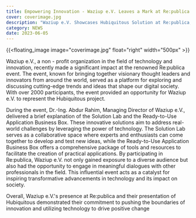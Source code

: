 ```yaml
---
title: Empowering Innovation - Waziup e.V. Leaves a Mark at Re:publica Event 
cover: coverimage.jpg
description: "Waziup e.V. Showcases Hubiquitous Solution at Re:publica, Inspiring Technological Advancements and Meaningful Dialogues"
category: NEWS
date: 2023-06-05
---
```


<!-- ![image](cover.webp) -->
{{<floating_image image="coverimage.jpg" float="right" width="500px" >}}

Waziup e.V., a non - profit organization in the field of technology and innovation, recently made a significant impact at the renowned Re:publica event.
The event, known for bringing together visionary thought leaders and innovators from around the world, served as a platform for exploring and discussing cutting-edge trends and ideas that shape our digital society.
With over 2000 participants, the event provided an opportunity for Waziup e.V. to represent the Hubiquitous project.

During the event, Dr.-Ing. Abdur Rahim, Managing Director of Waziup e.V., delivered a brief explanation of the Solution Lab and the Ready-to-Use Application Business Box. These innovative solutions aim
to address real-world challenges by leveraging the power of technology. The Solution Lab serves as a collaborative space where experts and enthusiasts can come together to 
develop and test new ideas, while the Ready-to-Use Application Business Box offers a comprehensive package of tools and resources to facilitate the creation of practical applications. 
By participating in Re:publica, Waziup e.V. not only gained exposure to a diverse audience but also had the opportunity to engage in meaningful dialogues with other professionals in the field. 
This influential event acts as a catalyst for inspiring transformative advancements in technology and its impact on society.

Overall, Waziup e.V.'s presence at Re:publica and their presentation of Hubiquitous demonstrated their commitment to pushing the boundaries of innovation and utilizing technology to drive positive change
